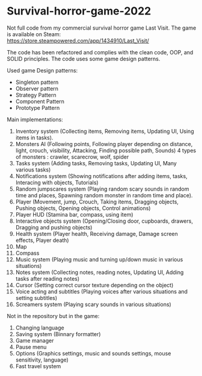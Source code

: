 # Survival-horror-game-2022
Not full code from my commercial survival horror game Last Visit. The game is available on Steam: https://store.steampowered.com/app/1434910/Last_Visit/

The code has been refactored and complies with the clean code, OOP, and SOLID principles. The code uses some game design patterns.

Used game Design patterns:

* Singleton pattern
* Observer pattern
* Strategy Pattern
* Component Pattern
* Prototype Pattern

Main implementations:

1. Inventory system (Collecting items, Removing items, Updating UI, Using items in tasks).
2. Monsters AI (Following points, Following player depending on distance, light, crouch, visibility, Attacking, Finding possible path, Sounds)
    4 types of monsters : crawler, scarecrow, wolf, spider
3. Tasks system (Adding tasks, Removing tasks, Updating UI, Many various tasks)
4. Notifications system (Showing notifications after adding items, tasks, Interacing with objects, Tutorials)
5. Random jumpscares system (Playing random scary sounds in random time and places, Spawning random monster in random time and place).
6. Player (Movement, jump, Crouch, Taking items, Dragging objects, Pushing objects, Opening objects, Control animations)
7. Player HUD (Stamina bar, compass, using item)
8. Interactive objects system (Opening/Closing door, cupboards, drawers, Dragging and pushing objects)
9. Health system (Player health, Receiving damage, Damage screen effects, Player death)
10. Map
11. Compass
12. Music system (Playing music and turning up/down music in various situations)
13. Notes system (Collecting notes, reading notes, Updating UI, Adding tasks after reading notes)
14. Cursor (Setting correct cursor texture depending on the object)
15. Voice acting and subtitles (Playing voices after various situations and setting subtitles)
16. Screamers system (Playing scary sounds in various situations)

Not in the repository but in the game:

1. Changing language
2. Saving system (Binnary formatter)
3. Game manager
4. Pause menu
5. Options (Graphics settings, music and sounds settings, mouse sensitivity, language)
6. Fast travel system

